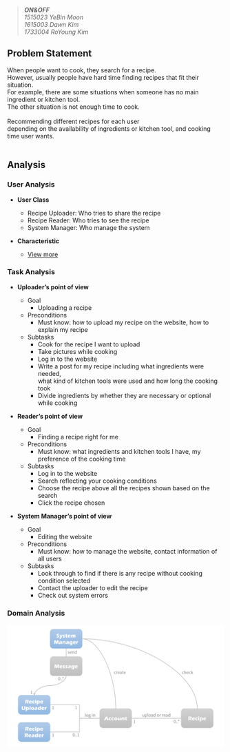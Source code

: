 >_**ON&OFF**_ <br>
>_1515023 YeBin Moon_ <br>
>_1615003 Dawn Kim_ <br>
>_1733004 RoYoung Kim_ <br>

## Problem Statement

When people want to cook, they search for a recipe. <br>
However, usually people have hard time finding recipes that fit their situation. <br>
For example, there are some situations when someone has no main ingredient or kitchen tool. <br>
The other situation is not enough time to cook. <br>
<br>
Recommending different recipes for each user <br>
depending on the availability of ingredients or kitchen tool, and cooking time user wants. <br>
<br>

## Analysis

### User Analysis

- **User Class**
  - Recipe Uploader: Who tries to share the recipe <br>
  - Recipe Reader: Who tries to see the recipe <br>
  - System Manager: Who manage the system <br>

- **Characteristic** <br>
  - [View more](./characteristic.md) <br>

### Task Analysis

- **Uploader’s point of view**
  - Goal
    - Uploading a recipe
  - Preconditions
    - Must know: how to upload my recipe on the website, how to explain my recipe
  - Subtasks
    - Cook for the recipe I want to upload
    - Take pictures while cooking
    - Log in to the website
    - Write a post for my recipe including what ingredients were needed, <br>
      what kind of kitchen tools were used and how long the cooking took
    - Divide ingredients by whether they are necessary or optional while cooking

- **Reader’s point of view**
  - Goal
    - Finding a recipe right for me
  - Preconditions
    - Must know: what ingredients and kitchen tools I have, my preference of the cooking time
  - Subtasks
    - Log in to the website
    - Search reflecting your cooking conditions
    - Choose the recipe above all the recipes shown based on the search
    - Click the recipe chosen

- **System Manager’s point of view**
  - Goal
    - Editing the website
  - Preconditions
    - Must know: how to manage the website, contact information of all users
  - Subtasks
    - Look through to find if there is any recipe without cooking condition selected
    - Contact the uploader to edit the recipe
    - Check out system errors

### Domain Analysis

![Diagram](./diagram.png)
